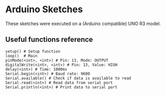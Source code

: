 # Arduino Sketches

These sketches were executed on a (Arduino compatible) UNO R3 model.


## Useful functions reference

```
setup() # Setup function
loop()  # Main
pinMode(<int>, <int>) # Pin: 13, Mode: OUTPUT
digitalWrite(<int>, <int>) # Pin: 13, Value: HIGH
delay(<int>) # Time: 1000ms
Serial.begin(<int>) # Baud rate: 9600
Serial.available() # Check if data is available to read
Serial.read(<int>) # Read data from serial port
Serial.println(<int>) # Print data to serial port

```
